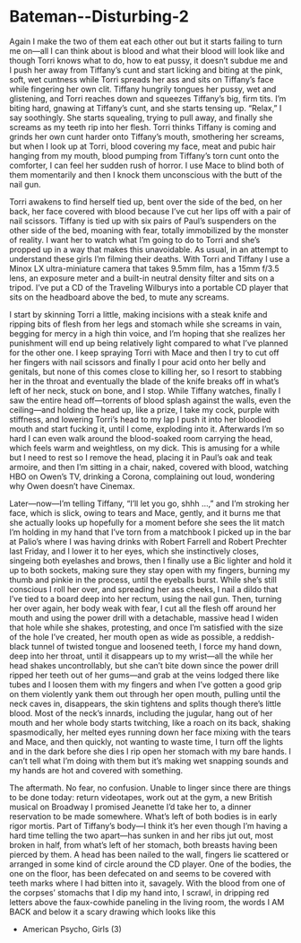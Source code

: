 # Bateman--Disturbing-2
 
  Again I make the two of them eat each other out but it starts failing to turn me on—all I can think about is blood and what their blood will look like and though Torri knows what to do, how to eat pussy, it doesn’t subdue me and I push her away from Tiffany’s cunt and start licking and biting at the pink, soft, wet cuntness while Torri spreads her ass and sits on Tiffany’s face while fingering her own clit. Tiffany hungrily tongues her pussy, wet and glistening, and Torri reaches down and squeezes Tiffany’s big, firm tits. I’m biting hard, gnawing at Tiffany’s cunt, and she starts tensing up. “Relax,” I say soothingly. She starts squealing, trying to pull away, and finally she screams as my teeth rip into her flesh. Torri thinks Tiffany is coming and grinds her own cunt harder onto Tiffany’s mouth, smothering her screams, but when I look up at Torri, blood covering my face, meat and pubic hair hanging from my mouth, blood pumping from Tiffany’s torn cunt onto the comforter, I can feel her sudden rush of horror. I use Mace to blind both of them momentarily and then I knock them unconscious with the butt of the nail gun.
 
  Torri awakens to find herself tied up, bent over the side of the bed, on her back, her face covered with blood because I’ve cut her lips off with a pair of nail scissors. Tiffany is tied up with six pairs of Paul’s suspenders on the other side of the bed, moaning with fear, totally immobilized by the monster of reality. I want her to watch what I’m going to do to Torri and she’s propped up in a way that makes this unavoidable. As usual, in an attempt to understand these girls I’m filming their deaths. With Torri and Tiffany I use a Minox LX ultra-miniature camera that takes 9.5mm film, has a 15mm f/3.5 lens, an exposure meter and a built-in neutral density filter and sits on a tripod. I’ve put a CD of the Traveling Wilburys into a portable CD player that sits on the headboard above the bed, to mute any screams.
 
  I start by skinning Torri a little, making incisions with a steak knife and ripping bits of flesh from her legs and stomach while she screams in vain, begging for mercy in a high thin voice, and I’m hoping that she realizes her punishment will end up being relatively light compared to what I’ve planned for the other one. I keep spraying Torri with Mace and then I try to cut off her fingers with nail scissors and finally I pour acid onto her belly and genitals, but none of this comes close to killing her, so I resort to stabbing her in the throat and eventually the blade of the knife breaks off in what’s left of her neck, stuck on bone, and I stop. While Tiffany watches, finally I saw the entire head off—torrents of blood splash against the walls, even the ceiling—and holding the head up, like a prize, I take my cock, purple with stiffness, and lowering Torri’s head to my lap I push it into her bloodied mouth and start fucking it, until I come, exploding into it. Afterwards I’m so hard I can even walk around the blood-soaked room carrying the head, which feels warm and weightless, on my dick. This is amusing for a while but I need to rest so I remove the head, placing it in Paul’s oak and teak armoire, and then I’m sitting in a chair, naked, covered with blood, watching HBO on Owen’s TV, drinking a Corona, complaining out loud, wondering why Owen doesn’t have Cinemax.
 
  Later—now—I’m telling Tiffany, “I’ll let you go, shhh …,” and I’m stroking her face, which is slick, owing to tears and Mace, gently, and it burns me that she actually looks up hopefully for a moment before she sees the lit match I’m holding in my hand that I’ve torn from a matchbook I picked up in the bar at Palio’s where I was having drinks with Robert Farrell and Robert Prechter last Friday, and I lower it to her eyes, which she instinctively closes, singeing both eyelashes and brows, then I finally use a Bic lighter and hold it up to both sockets, making sure they stay open with my fingers, burning my thumb and pinkie in the process, until the eyeballs burst. While she’s still conscious I roll her over, and spreading her ass cheeks, I nail a dildo that I’ve tied to a board deep into her rectum, using the nail gun. Then, turning her over again, her body weak with fear, I cut all the flesh off around her mouth and using the power drill with a detachable, massive head I widen that hole while she shakes, protesting, and once I’m satisfied with the size of the hole I’ve created, her mouth open as wide as possible, a reddish-black tunnel of twisted tongue and loosened teeth, I force my hand down, deep into her throat, until it disappears up to my wrist—all the while her head shakes uncontrollably, but she can’t bite down since the power drill ripped her teeth out of her gums—and grab at the veins lodged there like tubes and I loosen them with my fingers and when I’ve gotten a good grip on them violently yank them out through her open mouth, pulling until the neck caves in, disappears, the skin tightens and splits though there’s little blood. Most of the neck’s innards, including the jugular, hang out of her mouth and her whole body starts twitching, like a roach on its back, shaking spasmodically, her melted eyes running down her face mixing with the tears and Mace, and then quickly, not wanting to waste time, I turn off the lights and in the dark before she dies I rip open her stomach with my bare hands. I can’t tell what I’m doing with them but it’s making wet snapping sounds and my hands are hot and covered with something.
 
  The aftermath. No fear, no confusion. Unable to linger since there are things to be done today: return videotapes, work out at the gym, a new British musical on Broadway I promised Jeanette I’d take her to, a dinner reservation to be made somewhere. What’s left of both bodies is in early rigor mortis. Part of Tiffany’s body—I think it’s her even though I’m having a hard time telling the two apart—has sunken in and her ribs jut out, most broken in half, from what’s left of her stomach, both breasts having been pierced by them. A head has been nailed to the wall, fingers lie scattered or arranged in some kind of circle around the CD player. One of the bodies, the one on the floor, has been defecated on and seems to be covered with teeth marks where I had bitten into it, savagely. With the blood from one of the corpses’ stomachs that I dip my hand into, I scrawl, in dripping red letters above the faux-cowhide paneling in the living room, the words I AM BACK and below it a scary drawing which looks like this
 
- American Psycho, Girls (3)
